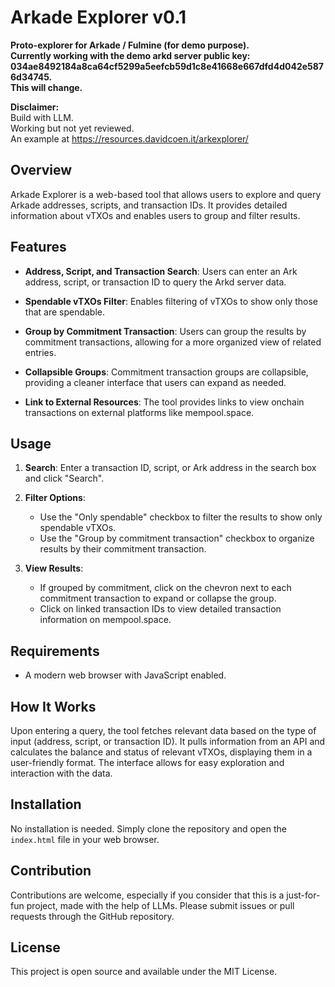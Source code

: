 
# Arkade Explorer v0.1
**Proto-explorer for Arkade / Fulmine (for demo purpose). <br>Currently working with the demo arkd server public key: 034ae8492184a8ca64cf5299a5eefcb59d1c8e41668e667dfd4d042e5876d34745.**
<br>**This will change.**

**Disclaimer:**
<br>Build with LLM.
<br>Working but not yet reviewed.
<br>An example at https://resources.davidcoen.it/arkexplorer/


## Overview

Arkade Explorer is a web-based tool that allows users to explore and query Arkade addresses, scripts, and transaction IDs. It provides detailed information about vTXOs and enables users to group and filter results.

## Features

- **Address, Script, and Transaction Search**: Users can enter an Ark address, script, or transaction ID to query the Arkd server data.
  
- **Spendable vTXOs Filter**: Enables filtering of vTXOs to show only those that are spendable.

- **Group by Commitment Transaction**: Users can group the results by commitment transactions, allowing for a more organized view of related entries.

- **Collapsible Groups**: Commitment transaction groups are collapsible, providing a cleaner interface that users can expand as needed.

- **Link to External Resources**: The tool provides links to view onchain transactions on external platforms like mempool.space.

## Usage

1. **Search**: Enter a transaction ID, script, or Ark address in the search box and click "Search".

2. **Filter Options**: 
   - Use the "Only spendable" checkbox to filter the results to show only spendable vTXOs.
   - Use the "Group by commitment transaction" checkbox to organize results by their commitment transaction.

3. **View Results**: 
   - If grouped by commitment, click on the chevron next to each commitment transaction to expand or collapse the group.
   - Click on linked transaction IDs to view detailed transaction information on mempool.space.

## Requirements

- A modern web browser with JavaScript enabled.

## How It Works

Upon entering a query, the tool fetches relevant data based on the type of input (address, script, or transaction ID). It pulls information from an API and calculates the balance and status of relevant vTXOs, displaying them in a user-friendly format. The interface allows for easy exploration and interaction with the data.

## Installation

No installation is needed. Simply clone the repository and open the `index.html` file in your web browser.

## Contribution

Contributions are welcome, especially if you consider that this is a just-for-fun project, made with the help of LLMs. Please submit issues or pull requests through the GitHub repository.

## License

This project is open source and available under the MIT License.

